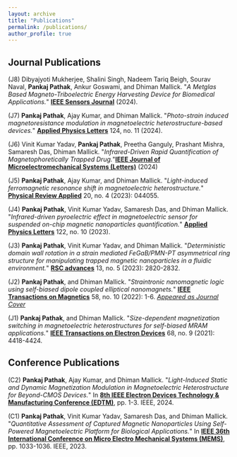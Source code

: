 ```yaml
---
layout: archive
title: "Publications"
permalink: /publications/
author_profile: true
---
```


## Journal Publications
(J8) Dibyajyoti Mukherjee, Shalini Singh, Nadeem Tariq Beigh, Sourav Naval, **Pankaj Pathak**, Ankur Goswami, and Dhiman Mallick. "*A Metglas Based Magneto-Triboelectric Energy Harvesting Device for Biomedical Applications.*" [**IEEE Sensors Journal**](https://ieeexplore.ieee.org/document/10638456) (2024).

(J7) **Pankaj Pathak**, Ajay Kumar, and Dhiman Mallick. "*Photo-strain induced magnetoresistance modulation in magnetoelectric heterostructure-based devices.*" [**Applied Physics Letters**](https://pubs.aip.org/aip/apl/article/124/11/112401/3270349/Photo-strain-induced-magnetoresistance-modulation) 124, no. 11 (2024).

(J6) Vinit Kumar Yadav, **Pankaj Pathak**, Preetha Ganguly, Prashant Mishra, Samaresh Das, Dhiman Mallick. "*Infrared-Driven Rapid Quantification of Magnetophoretically Trapped Drug.*"[**IEEE Journal of Microelectromechanical Systems (Letters)**](https://ieeexplore.ieee.org/abstract/document/10444513) (2024)

(J5) **Pankaj Pathak**, Ajay Kumar, and Dhiman Mallick. "*Light-induced ferromagnetic resonance shift in magnetoelectric heterostructure.*" [**Physical Review Applied**](https://doi.org/10.1103/PhysRevApplied.20.044055) 20, no. 4 (2023): 044055.

(J4) **Pankaj Pathak**, Vinit Kumar Yadav, Samaresh Das, and Dhiman Mallick. "*Infrared-driven pyroelectric effect in magnetoelectric sensor for suspended on-chip magnetic nanoparticles quantification.*" [**Applied Physics Letters**](https://doi.org/10.1063/5.0141048) 122, no. 10 (2023).

(J3) **Pankaj Pathak**, Vinit Kumar Yadav, and Dhiman Mallick. "*Deterministic domain wall rotation in a strain mediated FeGaB/PMN-PT asymmetrical ring structure for manipulating trapped magnetic nanoparticles in a fluidic environment.*" [**RSC advances**](https://doi.org/10.1039/D3RA00150D) 13, no. 5 (2023): 2820-2832.

(J2) **Pankaj Pathak**, and Dhiman Mallick. "*Straintronic nanomagnetic logic using self-biased dipole coupled elliptical nanomagnets.*" [**IEEE Transactions on Magnetics**](https://doi.org/10.1109/TMAG.2022.3199589) 58, no. 10 (2022): 1-6. [*Appeared as Journal Cover*](https://doi.org/10.1109/TMAG.2022.3207693)

(J1) **Pankaj Pathak**, and Dhiman Mallick. "*Size-dependent magnetization switching in magnetoelectric heterostructures for self-biased MRAM applications.*" [**IEEE Transactions on Electron Devices**](https://doi.org/10.1109/TED.2021.3088079) 68, no. 9 (2021): 4418-4424.


## Conference Publications
(C2) **Pankaj Pathak**, Ajay Kumar, and Dhiman Mallick. "*Light-Induced Static and Dynamic Magnetization Modulation in Magnetoelectric Heterostructure for Beyond-CMOS Devices.*" In [**8th IEEE Electron Devices Technology & Manufacturing Conference (EDTM)**](https://ieeexplore.ieee.org/abstract/document/10512272), pp. 1-3. IEEE, 2024.

(C1) **Pankaj Pathak**, Vinit Kumar Yadav, Samaresh Das, and Dhiman Mallick. "*Quantitative Assessment of Captured Magnetic Nanoparticles Using Self-Powered Magnetoelectric Platform for Biological Applications.*" In [**IEEE 36th International Conference on Micro Electro Mechanical Systems (MEMS)**](https://doi.org/10.1109/MEMS49605.2023.10052508), pp. 1033-1036. IEEE, 2023.
